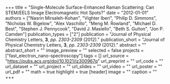 +++
title = "Single-Molecule Surface-Enhanced Raman Scattering: Can STEM/EELS Image Electromagnetic Hot Spots?"
date = "2012-01-01"
authors = ["Nasrin Mirsaleh-Kohan", "Vighter Iberi", "Philip D. Simmons", "Nicholas W. Bigelow", "Alex Vaschillo", "Meng M. Rowland", "Michael D. Best", "Stephen J. Pennycook", "David J. Masiello", "Beth S. Guiton", "Jon P. Camden"]
publication_types = ["2"]
publication = "Journal of Physical Chemistry Letters, **3**, _pp. 2303-2309_ (2012)."
publication_short = "Journal of Physical Chemistry Letters, **3**, _pp. 2303-2309_ (2012)."
abstract = ""
abstract_short = ""
image_preview = ""
selected = false
projects = ["fast_electron_nano-spectroscopy"]
tags = []
url_source = "https://pubs.acs.org/doi/10.1021/jz300967q"
url_preprint = ""
url_code = ""
url_dataset = ""
url_project = ""
url_slides = ""
url_video = ""
url_poster = ""
url_pdf = ""
math = true
highlight = true
[header]
image = ""
caption = ""
+++

